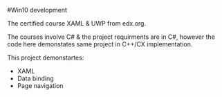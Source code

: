 #Win10 development

The certified course XAML & UWP from edx.org.

The courses involve C# & the project requirments are in C#, however the code here demonstates same project in C++/CX implementation.

This project demonstartes:
* XAML
* Data binding
* Page navigation
